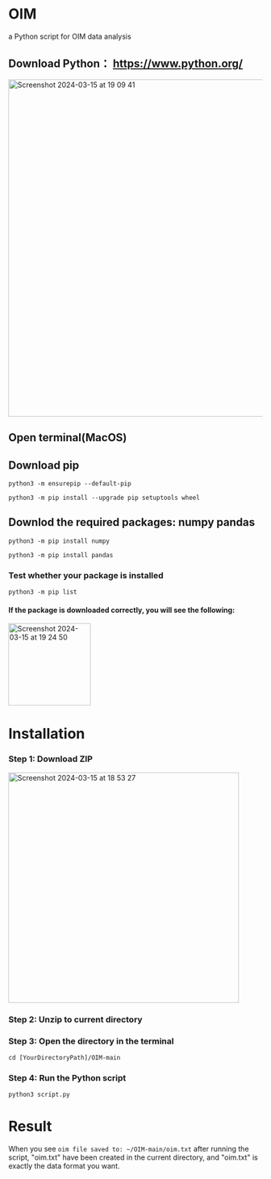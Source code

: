 # OIM
a Python script for OIM data analysis

## Download Python： https://www.python.org/
<img width="669" alt="Screenshot 2024-03-15 at 19 09 41" src="https://github.com/KARASU-SUHN/OIM/assets/43245579/dfb28872-d053-4797-b59a-df870c55d411">

## Open terminal(MacOS) 
## Download pip
```
python3 -m ensurepip --default-pip
```
```
python3 -m pip install --upgrade pip setuptools wheel
```
## Downlod the required packages: numpy pandas
```
python3 -m pip install numpy
```
```
python3 -m pip install pandas
```
### Test whether your package is installed
```
python3 -m pip list
```

#### If the package is downloaded correctly, you will see the following:
<img width="163" alt="Screenshot 2024-03-15 at 19 24 50" src="https://github.com/KARASU-SUHN/OIM/assets/43245579/0cc6a6a1-f0f4-4c22-b718-ce9a346598f2">


# Installation
### Step 1: Download ZIP
<img width="457" alt="Screenshot 2024-03-15 at 18 53 27" src="https://github.com/KARASU-SUHN/OIM/assets/43245579/ab499387-845c-4e0c-b338-db9e4df5a92c">

### Step 2: Unzip to current directory
### Step 3: Open the directory in the terminal
```
cd [YourDirectoryPath]/OIM-main
```
### Step 4: Run the Python script
```
python3 script.py
```
# Result
When you see `oim file saved to: ~/OIM-main/oim.txt` after running the script, "oim.txt" have been created in the current directory, and "oim.txt" is exactly the data format you want.
